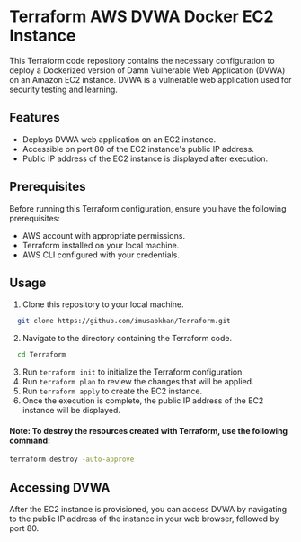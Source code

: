 # Terraform AWS DVWA Docker EC2 Instance
This Terraform code repository contains the necessary configuration to deploy a Dockerized version of Damn Vulnerable Web Application (DVWA) on an Amazon EC2 instance. DVWA is a vulnerable web application used for security testing and learning.

## Features
- Deploys DVWA web application on an EC2 instance.
- Accessible on port 80 of the EC2 instance's public IP address.
- Public IP address of the EC2 instance is displayed after execution.


## Prerequisites
Before running this Terraform configuration, ensure you have the following prerequisites:
- AWS account with appropriate permissions.
- Terraform installed on your local machine.
- AWS CLI configured with your credentials.

## Usage

1. Clone this repository to your local machine.
```bash
  git clone https://github.com/imusabkhan/Terraform.git
```
2. Navigate to the directory containing the Terraform code.
```bash
  cd Terraform
```
3. Run `terraform init` to initialize the Terraform configuration.
4. Run `terraform plan` to review the changes that will be applied.
5. Run `terraform apply` to create the EC2 instance.
6. Once the execution is complete, the public IP address of the EC2 instance will be displayed.

#### Note: To destroy the resources created with Terraform, use the following command:
```sh
terraform destroy -auto-approve
```

## Accessing DVWA

After the EC2 instance is provisioned, you can access DVWA by navigating to the public IP address of the instance in your web browser, followed by port 80.
